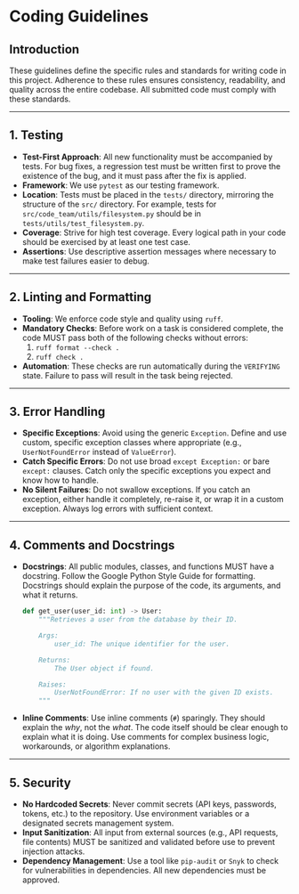 # Coding Guidelines

## Introduction
These guidelines define the specific rules and standards for writing code in this project. Adherence to these rules ensures consistency, readability, and quality across the entire codebase. All submitted code must comply with these standards.

---

## 1. Testing

-   **Test-First Approach**: All new functionality must be accompanied by tests. For bug fixes, a regression test must be written first to prove the existence of the bug, and it must pass after the fix is applied.
-   **Framework**: We use `pytest` as our testing framework.
-   **Location**: Tests must be placed in the `tests/` directory, mirroring the structure of the `src/` directory. For example, tests for `src/code_team/utils/filesystem.py` should be in `tests/utils/test_filesystem.py`.
-   **Coverage**: Strive for high test coverage. Every logical path in your code should be exercised by at least one test case.
-   **Assertions**: Use descriptive assertion messages where necessary to make test failures easier to debug.

---

## 2. Linting and Formatting

-   **Tooling**: We enforce code style and quality using `ruff`.
-   **Mandatory Checks**: Before work on a task is considered complete, the code MUST pass both of the following checks without errors:
    1.  `ruff format --check .`
    2.  `ruff check .`
-   **Automation**: These checks are run automatically during the `VERIFYING` state. Failure to pass will result in the task being rejected.

---

## 3. Error Handling

-   **Specific Exceptions**: Avoid using the generic `Exception`. Define and use custom, specific exception classes where appropriate (e.g., `UserNotFoundError` instead of `ValueError`).
-   **Catch Specific Errors**: Do not use broad `except Exception:` or bare `except:` clauses. Catch only the specific exceptions you expect and know how to handle.
-   **No Silent Failures**: Do not swallow exceptions. If you catch an exception, either handle it completely, re-raise it, or wrap it in a custom exception. Always log errors with sufficient context.

---

## 4. Comments and Docstrings

-   **Docstrings**: All public modules, classes, and functions MUST have a docstring. Follow the Google Python Style Guide for formatting. Docstrings should explain the purpose of the code, its arguments, and what it returns.
    ```python
    def get_user(user_id: int) -> User:
        """Retrieves a user from the database by their ID.

        Args:
            user_id: The unique identifier for the user.

        Returns:
            The User object if found.

        Raises:
            UserNotFoundError: If no user with the given ID exists.
        """
    ```
-   **Inline Comments**: Use inline comments (`#`) sparingly. They should explain the *why*, not the *what*. The code itself should be clear enough to explain what it is doing. Use comments for complex business logic, workarounds, or algorithm explanations.

---

## 5. Security

-   **No Hardcoded Secrets**: Never commit secrets (API keys, passwords, tokens, etc.) to the repository. Use environment variables or a designated secrets management system.
-   **Input Sanitization**: All input from external sources (e.g., API requests, file contents) MUST be sanitized and validated before use to prevent injection attacks.
-   **Dependency Management**: Use a tool like `pip-audit` or `Snyk` to check for vulnerabilities in dependencies. All new dependencies must be approved.